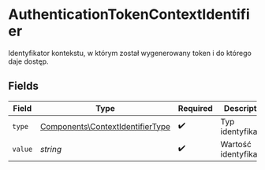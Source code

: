 # AuthenticationTokenContextIdentifier

Identyfikator kontekstu, w którym został wygenerowany token i do którego daje dostęp.


## Fields

| Field                                                                                | Type                                                                                 | Required                                                                             | Description                                                                          |
| ------------------------------------------------------------------------------------ | ------------------------------------------------------------------------------------ | ------------------------------------------------------------------------------------ | ------------------------------------------------------------------------------------ |
| `type`                                                                               | [Components\ContextIdentifierType](../../Models/Components/ContextIdentifierType.md) | :heavy_check_mark:                                                                   | Typ identyfikatora                                                                   |
| `value`                                                                              | *string*                                                                             | :heavy_check_mark:                                                                   | Wartość identyfikatora                                                               |